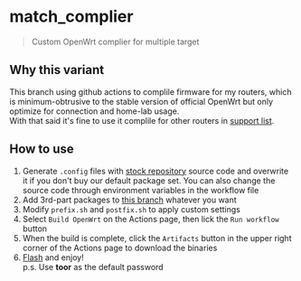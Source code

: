 # match_complier
>Custom OpenWrt complier for multiple target  

## Why this variant
This branch using github actions to complile firmware for my routers, which is minimum-obtrusive to the stable version of official OpenWrt but only optimize for connection and home-lab usage.  
With that said it's fine to use it complile for other routers in [support list](https://openwrt.org/toh/start).  

## How to use  
1. Generate `.config` files with [stock repository](https://github.com/openwrt/openwrt/tree/openwrt-21.02) source code and overwrite it if you don't buy our default package set. You can also change the source code through environment variables in the workflow file  
2. Add 3rd-part packages to [this branch](https://github.com/Vector-Digi/match_complier/tree/packages) whatever you want  
3. Modify `prefix.sh` and `postfix.sh` to apply custom settings  
4. Select `Build OpenWrt` on the Actions page, then lick the `Run workflow` button  
5. When the build is complete, click the `Artifacts` button in the upper right corner of the Actions page to download the binaries  
6. [Flash](https://git.openwrt.org/?p=openwrt/openwrt.git;a=commit;h=d89a7f0120db42d4fae1656e1860ef49523acabb) and enjoy!  
p.s. Use **toor** as the default password  

